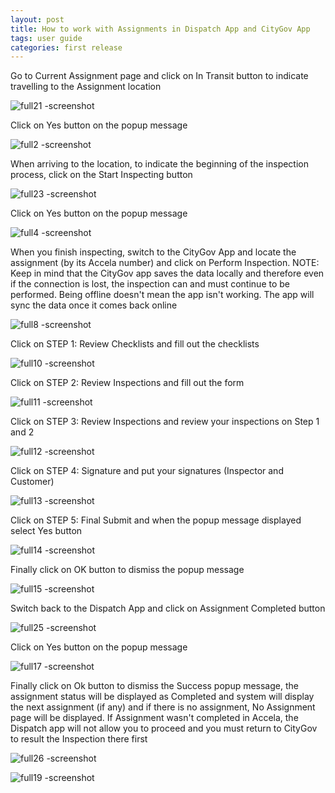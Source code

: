 ```yaml
---
layout: post
title: How to work with Assignments in Dispatch App and CityGov App
tags: user guide
categories: first release
---
```


<link rel="stylesheet" href="/User-Guide/styles.css">

Go to Current Assignment page and click on In Transit button to indicate travelling to the Assignment location

![full21 -screenshot](https://user-images.githubusercontent.com/81990744/115051984-68d02600-9eab-11eb-94b6-3171903c31f4.png)

Click on Yes button on the popup message

![full2 -screenshot](https://user-images.githubusercontent.com/81990744/115026963-17b33880-9e91-11eb-8585-add178ae4068.png)


When arriving to the location, to indicate the beginning of the inspection process, click on the Start Inspecting button

![full23 -screenshot](https://user-images.githubusercontent.com/81990744/115052004-6e2d7080-9eab-11eb-8594-2ce44975df41.png)

Click on Yes button on the popup message

![full4 -screenshot](https://user-images.githubusercontent.com/81990744/115052687-3a067f80-9eac-11eb-868c-69c8de0d41db.png)

When you finish inspecting, switch to the CityGov App and locate the assignment (by its Accela number) and click on Perform Inspection. NOTE: Keep in mind that the CityGov app saves the data locally and therefore even if the connection is lost, the inspection can and must continue to be performed. Being offline doesn't mean the app isn't working. The app will sync the data once it comes back online

![full8 -screenshot](https://user-images.githubusercontent.com/81990744/115026984-226dcd80-9e91-11eb-80c4-4572d89ce1de.png)

Click on STEP 1: Review Checklists and fill out the checklists

![full10 -screenshot](https://user-images.githubusercontent.com/81990744/115026999-26015480-9e91-11eb-84dc-5a77967d72ab.png)

Click on STEP 2: Review Inspections and fill out the form

![full11 -screenshot](https://user-images.githubusercontent.com/81990744/115027003-27cb1800-9e91-11eb-9bb7-926e34569ca5.png)

Click on STEP 3: Review Inspections and review your inspections on Step 1 and 2

![full12 -screenshot](https://user-images.githubusercontent.com/81990744/115027018-2b5e9f00-9e91-11eb-9e1c-cd680c9b24e0.png)

Click on STEP 4: Signature and put your signatures (Inspector and Customer)

![full13 -screenshot](https://user-images.githubusercontent.com/81990744/115027027-2d286280-9e91-11eb-84d1-0b0e245eb4a6.png)

Click on STEP 5: Final Submit and when the popup message displayed select Yes button

![full14 -screenshot](https://user-images.githubusercontent.com/81990744/115027029-2e598f80-9e91-11eb-8695-1b3fb9bfc999.png)

Finally click on OK button to dismiss the popup message

![full15 -screenshot](https://user-images.githubusercontent.com/81990744/115027036-30bbe980-9e91-11eb-82b1-4b4bf95a8068.png)

Switch back to the Dispatch App and click on Assignment Completed button

![full25 -screenshot](https://user-images.githubusercontent.com/81990744/115052017-71c0f780-9eab-11eb-866d-5d07f61543be.png)

Click on Yes button on the popup message

![full17 -screenshot](https://user-images.githubusercontent.com/81990744/115027045-34e80700-9e91-11eb-83ab-49ae8accb719.png)

Finally click on Ok button to dismiss the Success popup message, the assignment status will be displayed as Completed and system will display the next assignment (if any) and if there is no assignment, No Assignment page will be displayed. If Assignment wasn't completed in Accela, the Dispatch app will not allow you to proceed and you must return to CityGov to result the Inspection there first

![full26 -screenshot](https://user-images.githubusercontent.com/81990744/115052027-74235180-9eab-11eb-8542-4cd3ddb76ae7.png)

![full19 -screenshot](https://user-images.githubusercontent.com/81990744/115027059-3a455180-9e91-11eb-8550-ea8cd2bff630.png)

